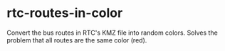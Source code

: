 rtc-routes-in-color
===================

Convert the bus routes in RTC's KMZ file into random colors. Solves the problem that all routes are the same color (red).
